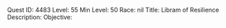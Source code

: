 Quest ID: 4483
Level: 55
Min Level: 50
Race: nil
Title: Libram of Resilience
Description: 
Objective: 
